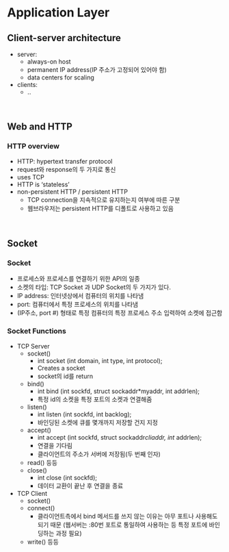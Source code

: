 # Application Layer

## Client-server architecture

- server:
    - always-on host
    - permanent IP address(IP 주소가 고정되어 있어야 함)
    - data centers for scaling
- clients:
    - ..

<br>

## Web and HTTP

### HTTP overview

- HTTP: hypertext transfer protocol
- request와 response의 두 가지로 통신
- uses TCP
- HTTP is ‘stateless’
- non-persistent HTTP / persistent HTTP
    - TCP connection을 지속적으로 유지하는지 여부에 따른 구분
    - 웹브라우저는 persistent HTTP를 디폴트로 사용하고 있음

<Br>

## Socket

### Socket

- 프로세스와 프로세스를 연결하기 위한 API의 일종
- 소켓의 타입: TCP Socket 과 UDP Socket의 두 가지가 있다.
- IP address: 인터넷상에서 컴퓨터의 위치를 나타냄
- port: 컴퓨터에서 특정 프로세스의 위치를 나타냄
- (IP주소, port #) 형태로 특정 컴퓨터의 특정 프로세스 주소 입력하여 소켓에 접근함

### Socket Functions

- TCP Server
    - socket()
        - int socket (int domain, int type, int protocol);
        - Creates a socket
        - socket의 id를 return
    - bind()
        - int bind (int sockfd, struct sockaddr*myaddr, int addrlen);
        - 특정 id의 소켓을 특정 포트의 소켓과 연결해줌
    - listen()
        - int listen (int sockfd, int backlog);
        - 바인딩된 소켓에 큐를 몇개까지 저장할 건지 지정
    - accept()
        - int accept (int sockfd, struct sockaddr*cliaddr, int* addrlen);
        - 연결을 기다림
        - 클라이언트의 주소가 서버에 저장됨(두 번째 인자)
    - read() 등등
    - close()
        - int close (int sockfd);
        - 데이터 교환이 끝난 후 연결을 종료
- TCP Client
    - socket()
    - connect()
        - 클라이언트측에서 bind 메서드를 쓰지 않는 이유는 아무 포트나 사용해도 되기 때문 (웹서버는 :80번 포트로 통일하여 사용하는 등 특정 포트에 바인딩하는 과정 필요)
    - write() 등등